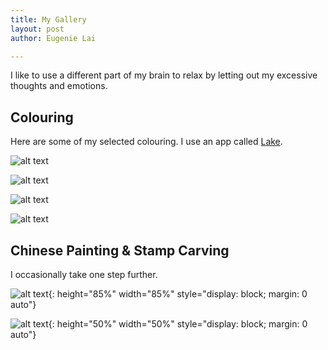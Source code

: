 ```yaml
---
title: My Gallery
layout: post
author: Eugenie Lai

---
```


I like to use a different part of my brain to relax by letting out my excessive thoughts and emotions. 

## Colouring

Here are some of my selected colouring. I use an app called [Lake](https://www.lakecoloring.com/).

![alt text][girl-with-flowers]

[girl-with-flowers]: /assets/miscellaneous/girl-with-flowers.JPG "girl-with-flowers.jpg"

![alt text][a-love-story]

[a-love-story]: /assets/miscellaneous/a-love-story.JPG "a-love-story.jpg"

![alt text][town]

[town]: /assets/miscellaneous/town.JPG "town.jpg"

![alt text][by-the-ocean]

[by-the-ocean]: /assets/miscellaneous/by-the-ocean.JPG "by-the-ocean.jpg"

## Chinese Painting & Stamp Carving

I occasionally take one step further.

![alt text][lotus-n-moon]{: height="85%" width="85%" style="display: block; margin: 0 auto"}

[lotus-n-moon]: /assets/miscellaneous/lotus-n-moon.JPG "lotus-n-moon.jpg"

![alt text][stamps]{: height="50%" width="50%" style="display: block; margin: 0 auto"}

[stamps]: /assets/miscellaneous/stamps.JPG "stamps.jpg"
